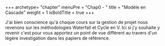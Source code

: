 +++
archetype= "chapter"
menuPre = "Chap0 - "
title = "Modèle en Cascade"
weight = 1
isBoldTitle = true
+++

J'ai bien conscience qu'à chaque cours sur la gestion de projet nous revenons sur les méthodologies Waterfall et Cycle en V. Ici si j'y souhaite y revenir c'est pour vous apportez un point de vue différent au travers d'un légère investigation dans les papiers de référence.